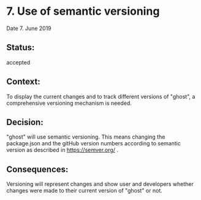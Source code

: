 # 7. Use of semantic versioning

Date 7. June 2019

## Status:

accepted

## Context:

To display the current changes and to track different versions of "ghost", a comprehensive versioning mechanism is needed.

## Decision:

"ghost" will use semantic versioning. This means changing the package.json and the gitHub version numbers according to semantic version as described in https://semver.org/ .

## Consequences:

Versioning will represent changes and show user and developers whether changes were made to their current version of "ghost" or not.
